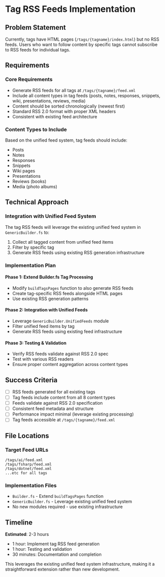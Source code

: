 # Tag RSS Feeds Implementation

## Problem Statement

Currently, tags have HTML pages (`/tags/{tagname}/index.html`) but no RSS feeds. Users who want to follow content by specific tags cannot subscribe to RSS feeds for individual tags.

## Requirements

### Core Requirements
- Generate RSS feeds for all tags at `/tags/{tagname}/feed.xml`
- Include all content types in tag feeds (posts, notes, responses, snippets, wiki, presentations, reviews, media)
- Content should be sorted chronologically (newest first)
- Standard RSS 2.0 format with proper XML headers
- Consistent with existing feed architecture

### Content Types to Include
Based on the unified feed system, tag feeds should include:
- Posts
- Notes  
- Responses
- Snippets
- Wiki pages
- Presentations  
- Reviews (books)
- Media (photo albums)

## Technical Approach

### Integration with Unified Feed System
The tag RSS feeds will leverage the existing unified feed system in `GenericBuilder.fs` to:
1. Collect all tagged content from unified feed items
2. Filter by specific tag
3. Generate RSS feeds using existing RSS generation infrastructure

### Implementation Plan

#### Phase 1: Extend Builder.fs Tag Processing
- Modify `buildTagsPages` function to also generate RSS feeds
- Create tag-specific RSS feeds alongside HTML pages
- Use existing RSS generation patterns

#### Phase 2: Integration with Unified Feeds
- Leverage `GenericBuilder.UnifiedFeeds` module
- Filter unified feed items by tag
- Generate RSS feeds using existing feed infrastructure

#### Phase 3: Testing & Validation
- Verify RSS feeds validate against RSS 2.0 spec
- Test with various RSS readers
- Ensure proper content aggregation across content types

## Success Criteria

- [ ] RSS feeds generated for all existing tags
- [ ] Tag feeds include content from all 8 content types
- [ ] Feeds validate against RSS 2.0 specification
- [ ] Consistent feed metadata and structure
- [ ] Performance impact minimal (leverage existing processing)
- [ ] Tag feeds accessible at `/tags/{tagname}/feed.xml`

## File Locations

### Target Feed URLs
```
/tags/ai/feed.xml
/tags/fsharp/feed.xml  
/tags/dotnet/feed.xml
...etc for all tags
```

### Implementation Files
- `Builder.fs` - Extend `buildTagsPages` function
- `GenericBuilder.fs` - Leverage existing unified feed system
- No new modules required - use existing infrastructure

## Timeline

**Estimated**: 2-3 hours
- 1 hour: Implement tag RSS feed generation
- 1 hour: Testing and validation  
- 30 minutes: Documentation and completion

This leverages the existing unified feed system infrastructure, making it a straightforward extension rather than new development.
